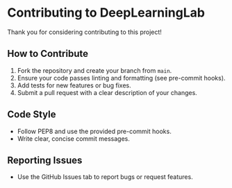 # Contributing to DeepLearningLab

Thank you for considering contributing to this project!

## How to Contribute

1. Fork the repository and create your branch from `main`.
2. Ensure your code passes linting and formatting (see pre-commit hooks).
3. Add tests for new features or bug fixes.
4. Submit a pull request with a clear description of your changes.

## Code Style

- Follow PEP8 and use the provided pre-commit hooks.
- Write clear, concise commit messages.

## Reporting Issues

- Use the GitHub Issues tab to report bugs or request features.
